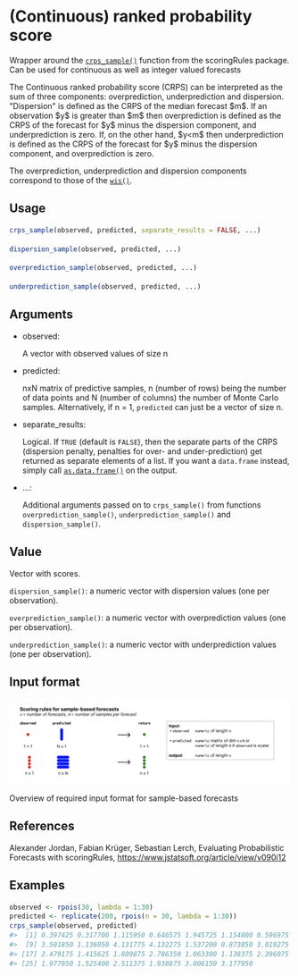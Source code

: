 # (Continuous) ranked probability score

Wrapper around the
[`crps_sample()`](https://rdrr.io/pkg/scoringRules/man/scores_sample_univ.html)
function from the scoringRules package. Can be used for continuous as
well as integer valued forecasts

The Continuous ranked probability score (CRPS) can be interpreted as the
sum of three components: overprediction, underprediction and dispersion.
"Dispersion" is defined as the CRPS of the median forecast \$m\$. If an
observation \$y\$ is greater than \$m\$ then overprediction is defined
as the CRPS of the forecast for \$y\$ minus the dispersion component,
and underprediction is zero. If, on the other hand, \$y\<m\$ then
underprediction is defined as the CRPS of the forecast for \$y\$ minus
the dispersion component, and overprediction is zero.

The overprediction, underprediction and dispersion components correspond
to those of the
[`wis()`](https://epiforecasts.io/scoringutils/dev/reference/wis.md).

## Usage

``` r
crps_sample(observed, predicted, separate_results = FALSE, ...)

dispersion_sample(observed, predicted, ...)

overprediction_sample(observed, predicted, ...)

underprediction_sample(observed, predicted, ...)
```

## Arguments

- observed:

  A vector with observed values of size n

- predicted:

  nxN matrix of predictive samples, n (number of rows) being the number
  of data points and N (number of columns) the number of Monte Carlo
  samples. Alternatively, if n = 1, `predicted` can just be a vector of
  size n.

- separate_results:

  Logical. If `TRUE` (default is `FALSE`), then the separate parts of
  the CRPS (dispersion penalty, penalties for over- and
  under-prediction) get returned as separate elements of a list. If you
  want a `data.frame` instead, simply call
  [`as.data.frame()`](https://rdrr.io/r/base/as.data.frame.html) on the
  output.

- ...:

  Additional arguments passed on to `crps_sample()` from functions
  `overprediction_sample()`, `underprediction_sample()` and
  `dispersion_sample()`.

## Value

Vector with scores.

`dispersion_sample()`: a numeric vector with dispersion values (one per
observation).

`overprediction_sample()`: a numeric vector with overprediction values
(one per observation).

`underprediction_sample()`: a numeric vector with underprediction values
(one per observation).

## Input format

![](figures/metrics-sample.png)

Overview of required input format for sample-based forecasts

## References

Alexander Jordan, Fabian Krüger, Sebastian Lerch, Evaluating
Probabilistic Forecasts with scoringRules,
<https://www.jstatsoft.org/article/view/v090i12>

## Examples

``` r
observed <- rpois(30, lambda = 1:30)
predicted <- replicate(200, rpois(n = 30, lambda = 1:30))
crps_sample(observed, predicted)
#>  [1] 0.397425 0.317700 1.115950 0.646575 1.945725 1.154800 0.596975 1.328250
#>  [9] 3.501850 1.136050 4.131775 4.132275 1.537200 0.873850 3.019275 0.988200
#> [17] 2.479175 1.415625 1.809875 2.786350 1.063300 1.138375 2.396075 2.989700
#> [25] 1.977950 1.525400 2.511375 1.938875 3.006150 3.177950
```
